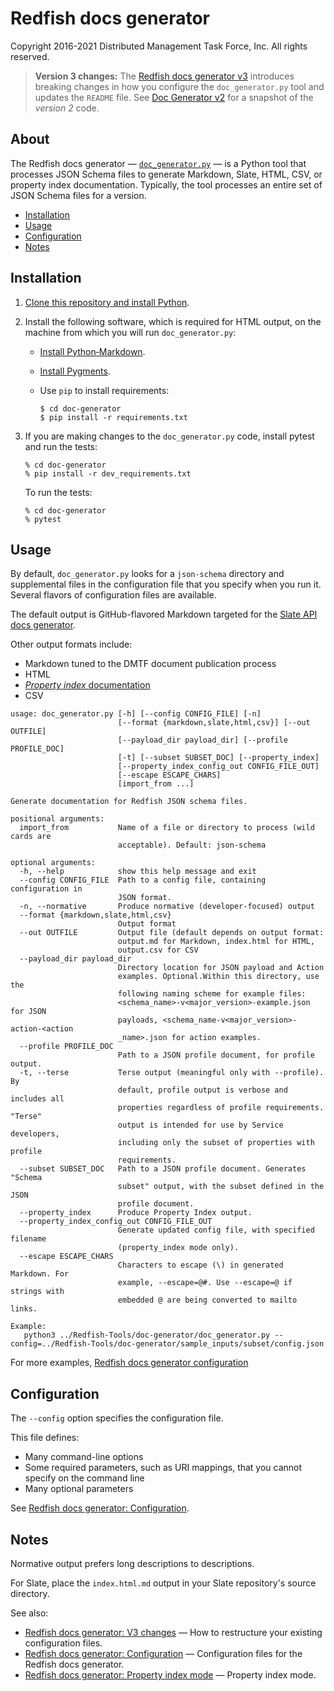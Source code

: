# Redfish docs generator

Copyright 2016-2021 Distributed Management Task Force, Inc. All rights reserved.

> **Version 3 changes:** The [Redfish docs generator v3](CHANGES_v2_to_v3.md) introduces breaking changes in how you configure the `doc_generator.py` tool and updates the `README` file. See [Doc Generator v2](https://github.com/DMTF/Redfish-Tools/releases/tag/doc_gen_v2.0.0 "https://github.com/DMTF/Redfish-Tools/releases/tag/doc_gen_v2.0.0") for a snapshot of the *version 2* code.

## About

The Redfish docs generator &mdash; [`doc_generator.py`](#doc_generator.py) &mdash; is a Python tool that processes JSON Schema files to generate Markdown, Slate, HTML, CSV, or property index documentation. Typically, the tool processes an entire set of JSON Schema files for a version. 

* [Installation](#installation)
* [Usage](#usage)
* [Configuration](#configuration)
* [Notes](#notes)

## Installation

1. [Clone this repository and install Python](https://github.com/DMTF/Redfish-Tools#installation "https://github.com/DMTF/Redfish-Tools#installation").
1. Install the following software, which is required for HTML output, on the machine from which you will run `doc_generator.py`:

    * [Install Python&#8209;Markdown](https://python-markdown.github.io/install/ "https://python-markdown.github.io/install/").
    * [Install Pygments](http://pygments.org/ "http://pygments.org/").
    * Use `pip` to install requirements:

        ```
        $ cd doc-generator
        $ pip install -r requirements.txt
        ```
1. If you are making changes to the `doc_generator.py` code, install pytest and run the tests:

    ```
    % cd doc-generator
    % pip install -r dev_requirements.txt
    ```

    To run the tests:

    ```
    % cd doc-generator
    % pytest
    ```

## Usage

By default, `doc_generator.py` looks for a `json-schema` directory and supplemental files in the configuration file that you specify when you run it. Several flavors of configuration files are available.

The default output is GitHub-flavored Markdown targeted for the [Slate API docs generator](https://github.com/slatedocs/slate "https://github.com/slatedocs/slate").

Other output formats include:

* Markdown tuned to the DMTF document publication process
* HTML 
* [*Property index* documentation](README_Property_Index.md)
* CSV

```
usage: doc_generator.py [-h] [--config CONFIG_FILE] [-n]
                        [--format {markdown,slate,html,csv}] [--out OUTFILE]
                        [--payload_dir payload_dir] [--profile PROFILE_DOC]
                        [-t] [--subset SUBSET_DOC] [--property_index]
                        [--property_index_config_out CONFIG_FILE_OUT]
                        [--escape ESCAPE_CHARS]
                        [import_from ...]

Generate documentation for Redfish JSON schema files.

positional arguments:
  import_from           Name of a file or directory to process (wild cards are
                        acceptable). Default: json-schema

optional arguments:
  -h, --help            show this help message and exit
  --config CONFIG_FILE  Path to a config file, containing configuration in
                        JSON format.
  -n, --normative       Produce normative (developer-focused) output
  --format {markdown,slate,html,csv}
                        Output format
  --out OUTFILE         Output file (default depends on output format:
                        output.md for Markdown, index.html for HTML,
                        output.csv for CSV
  --payload_dir payload_dir
                        Directory location for JSON payload and Action
                        examples. Optional.Within this directory, use the
                        following naming scheme for example files:
                        <schema_name>-v<major_version>-example.json for JSON
                        payloads, <schema_name-v<major_version>-action-<action
                        _name>.json for action examples.
  --profile PROFILE_DOC
                        Path to a JSON profile document, for profile output.
  -t, --terse           Terse output (meaningful only with --profile). By
                        default, profile output is verbose and includes all
                        properties regardless of profile requirements. "Terse"
                        output is intended for use by Service developers,
                        including only the subset of properties with profile
                        requirements.
  --subset SUBSET_DOC   Path to a JSON profile document. Generates "Schema
                        subset" output, with the subset defined in the JSON
                        profile document.
  --property_index      Produce Property Index output.
  --property_index_config_out CONFIG_FILE_OUT
                        Generate updated config file, with specified filename
                        (property_index mode only).
  --escape ESCAPE_CHARS
                        Characters to escape (\) in generated Markdown. For
                        example, --escape=@#. Use --escape=@ if strings with
                        embedded @ are being converted to mailto links.

Example:
   python3 ../Redfish-Tools/doc-generator/doc_generator.py --config=../Redfish-Tools/doc-generator/sample_inputs/subset/config.json
```

For more examples, [Redfish docs generator configuration](README_config_files.md)

## Configuration

The `--config` option specifies the configuration file.

This file defines:

* Many command-line options
* Some required parameters, such as URI mappings, that you cannot specify on the command line
* Many optional parameters

See [Redfish docs generator: Configuration](README_config_files.md).

## Notes

Normative output prefers long descriptions to descriptions.

For Slate, place the `index.html.md` output in your Slate repository's source directory.

See also:

* [Redfish docs generator: V3 changes](CHANGES_v2_to_v3.md) &mdash; How to restructure your existing configuration files.
* [Redfish docs generator: Configuration](README_config_files.md) &mdash; Configuration files for the Redfish docs generator.
* [Redfish docs generator: Property index mode](README_Property_Index.md) &mdash; Property index mode.

